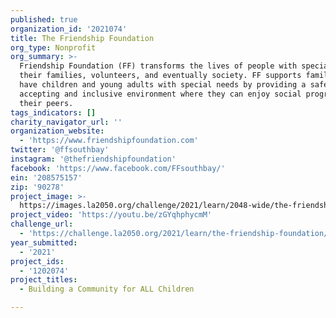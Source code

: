 ```yaml
---
published: true
organization_id: '2021074'
title: The Friendship Foundation
org_type: Nonprofit
org_summary: >-
  Friendship Foundation (FF) transforms the lives of people with special needs,
  their families, volunteers, and eventually society. FF supports families who
  have children and young adults with special needs by providing a safe,
  accepting and inclusive environment where they can enjoy social programs with
  their peers.
tags_indicators: []
charity_navigator_url: ''
organization_website:
  - 'https://www.friendshipfoundation.com'
twitter: '@ffsouthbay'
instagram: '@thefriendshipfoundation'
facebook: 'https://www.facebook.com/FFsouthbay/'
ein: '208575157'
zip: '90278'
project_image: >-
  https://images.la2050.org/challenge/2021/learn/2048-wide/the-friendship-foundation.jpg
project_video: 'https://youtu.be/zGYqhphycmM'
challenge_url:
  - 'https://challenge.la2050.org/2021/learn/the-friendship-foundation/'
year_submitted:
  - '2021'
project_ids:
  - '1202074'
project_titles:
  - Building a Community for ALL Children

---
```

